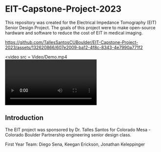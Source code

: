 # EIT-Capstone-Project-2023

This repository was created for the Electrical Impedance Tomography (EIT) Senior Design Project. The goals of this project were to make open-source hardware and software to reduce the cost of EIT in medical imaging.

https://github.com/TallesSantosCUBoulder/EIT-Capstone-Project-2023/assets/132620866/607e2009-ba12-4f8c-8343-4e7990a771f2

<video  src = Video/Demo.mp4
<video/>

## Introduction
The EIT project was sponsored by Dr. Talles Santos for Colorado Mesa - Colorado Boulder Partnership engineering senior design class. 

First Year Team: Diego Sena, Keegan Erickson, Jonathan Keleppinger

